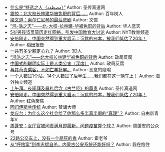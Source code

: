 - [什么是“特选之人（مصطفه）”](http://wechatscope.jmsc.hku.hk:8000/html?fn=gh_e29d8443e86e_2018-11-02_2650817351_HTeR1XcKBs.y.tar.gz)
Author: 圣传真道网
- [震惊：北大校长林建华被免职的背后......](http://wechatscope.jmsc.hku.hk:8000/html?fn=gh_759087605909_2018-11-02_2650996258_eRWFifub3P.y.tar.gz)
Author: 百年树人
- [梁文道：索尔仁尼琴的最后悲剧](http://wechatscope.jmsc.hku.hk:8000/html?fn=gh_17d1ae146cc2_2018-11-02_2666253730_oP7gp08T2w.y.tar.gz)
Author: 文馆
- [“鸿-浩之志”——北-大校-长林建-华被免职的背后](http://wechatscope.jmsc.hku.hk:8000/html?fn=gh_b8daf85c7cd9_2018-11-02_2247487783_pIF8jGyLTk.y.tar.gz)
Author: 华人蓝天
- [5岁男孩15页简历走红网络，引发中国教育大讨论](http://wechatscope.jmsc.hku.hk:8000/html?fn=gh_ee90e828cd58_2018-11-02_2650653167_s5fM1oJ4xr.y.tar.gz)
Author: NYT教育频道
- [安倍刚走，中国突然得到重大启示：沉默的曰本，被我们低估了20年！](http://wechatscope.jmsc.hku.hk:8000/html?fn=gh_736c227c132c_2018-11-02_2650832626_xu8EmZNe7o.y.tar.gz)
Author: 稻田报告
- [一共有多少颗定心丸？](http://wechatscope.jmsc.hku.hk:8000/html?fn=gh_05b856a7a59d_2018-11-02_2651045446_h4BfReug1M.y.tar.gz)
Author: 3D人
- [“鸿浩之志”——北大校长林建华被免职的背后](http://wechatscope.jmsc.hku.hk:8000/html?fn=gh_69a0b76331f9_2018-11-02_2247483770_DepvutYdc0.y.tar.gz)
Author: 政局反腐
- [中国式的聪明实际上是人类公害（深度）](http://wechatscope.jmsc.hku.hk:8000/html?fn=gh_69a0b76331f9_2018-11-02_2247483770_YMcSZTeXfF.y.tar.gz)
Author: 政局反腐
- [与其苛责乘客，不如亡羊补牢。](http://wechatscope.jmsc.hku.hk:8000/html?fn=gh_41a1d035b314_2018-11-02_2247483843_kpd4QwWfVl.y.tar.gz)
Author: 恶意的隐喻
- [一个人错过1个站，14个人错过了后半生……我们都在这一辆车上！](http://wechatscope.jmsc.hku.hk:8000/html?fn=gh_fe6bb4bdd14d_2018-11-02_2247486165_Ne9rjMyd3m.y.tar.gz)
Author: 海外独立频道
- [上午拜、夜间拜及晨礼后念《古兰经》的尊贵](http://wechatscope.jmsc.hku.hk:8000/html?fn=gh_e29d8443e86e_2018-11-02_2650817351_c0LNdvUHPy.y.tar.gz)
Author: 圣传真道网
- [安倍刚走，中国突然得到重大启示：沉默的曰本，被我们低估了20年！](http://wechatscope.jmsc.hku.hk:8000/html?fn=gh_28a27f6c0472_2018-11-02_2247485140_82nztWkGqN.y.tar.gz)
Author: 红色聚焦
- [回归伊斯兰传统](http://wechatscope.jmsc.hku.hk:8000/html?fn=gh_17a64e55c68a_2018-11-02_2247487657_WT0Hwj3Rrv.y.tar.gz)
Author: 赞诵大师
- [龙应台：为什么这个社会给了你那么多半真半假的“真理”？](http://wechatscope.jmsc.hku.hk:8000/html?fn=gh_74e34350ad6b_2018-11-02_2247489850_Bsz7hQ0lAe.y.tar.gz)
Author: 自由新青年V
- [周蓬安：女厅官被问责满月即履新，问题疫苗算个球？](http://wechatscope.jmsc.hku.hk:8000/html?fn=gh_cda9baa0cc39_2018-11-02_2729407530_6TIJMDAgHh.y.tar.gz)
Author: 周蓬安的公众号
- [22路公交车上，没有一个屈死的鬼](http://wechatscope.jmsc.hku.hk:8000/html?fn=gh_e8e5d158bc88_2018-11-02_2649709202_cP0O5rtELI.y.tar.gz)
Author: 霍老爷
- [从“呼格案”到李志斌自杀，内蒙古公安系统还能好吗？](http://wechatscope.jmsc.hku.hk:8000/html?fn=gh_48ac2a3fcebf_2018-11-02_2247494449_SBq4F6wvQE.y.tar.gz)
Author: 我在抱住
